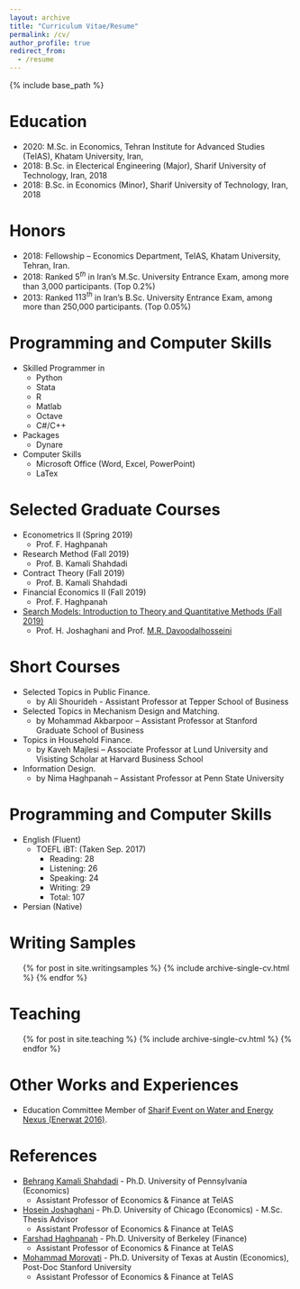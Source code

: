 ```yaml
---
layout: archive
title: "Curriculum Vitae/Resume"
permalink: /cv/
author_profile: true
redirect_from:
  - /resume
---
```


{% include base_path %}

Education
======
* 2020: M.Sc. in Economics, Tehran Institute for Advanced Studies (TeIAS), Khatam University, Iran, 
* 2018: B.Sc. in Electerical Engineering (Major), Sharif University of Technology, Iran, 2018
* 2018: B.Sc. in Economics (Minor), Sharif University of Technology, Iran, 2018

Honors
======
* 2018: Fellowship – Economics Department, TeIAS, Khatam University, Tehran, Iran.
* 2018: Ranked $5^{th}$ in Iran’s M.Sc. University Entrance Exam, among more than 3,000 participants. (Top 0.2%)
* 2013: Ranked $113^{th}$ in Iran’s B.Sc. University Entrance Exam, among more than 250,000 participants. (Top 0.05%)
  
Programming and Computer Skills
======
* Skilled Programmer in
  * Python
  * Stata
  * R
  * Matlab
  * Octave
  * C#/C++
* Packages
  * Dynare
* Computer Skills
  * Microsoft Office (Word, Excel, PowerPoint)
  * LaTex

Selected Graduate Courses
======
* Econometrics II (Spring 2019)
  * Prof. F. Haghpanah
* Research Method (Fall 2019)
  * Prof. B. Kamali Shahdadi
* Contract Theory (Fall 2019)
  * Prof. B. Kamali Shahdadi 
* Financial Economics II (Fall 2019)
  * Prof. F. Haghpanah 
* <a href="https://teias.institute/search-models-introduction-to-theory-and-quantitative-methods/" target="_blank" rel="noopener noreferrer">Search Models: Introduction to Theory and Quantitative Methods (Fall 2019)</a> 
  * Prof. H. Joshaghani and Prof. <a href="https://sites.google.com/site/davoodalhosseini/" target="_blank" rel="noopener noreferrer">M.R. Davoodalhosseini</a> 


Short Courses
======
* Selected Topics in Public Finance.
  * by Ali Shourideh - Assistant Professor at Tepper School of Business
* Selected Topics in Mechanism Design and Matching.
  * by Mohammad Akbarpoor – Assistant Professor at Stanford Graduate School of Business
* Topics in Household Finance.
  * by Kaveh Majlesi – Associate Professor at Lund University and Visisting Scholar at Harvard Business School
* Information Design.
  * by Nima Haghpanah – Assistant Professor at Penn State University

Programming and Computer Skills
======
* English (Fluent)
  * TOEFL iBT: (Taken Sep. 2017)
    * Reading: 28
    * Listening: 26
    * Speaking: 24
    * Writing: 29
    * Total: 107
* Persian (Native)

Writing Samples
======
  <ul>{% for post in site.writingsamples %}
    {% include archive-single-cv.html %}
  {% endfor %}</ul>
  
  
Teaching
======
  <ul>{% for post in site.teaching %}
    {% include archive-single-cv.html %}
  {% endfor %}</ul>
  
Other Works and Experiences
======
* Education Committee Member of <a href="http://enerwat.sharif.ir/?lang=en" target="_blank" rel="noopener noreferrer">Sharif Event on Water and Energy Nexus (Enerwat 2016)</a>.

References
======
* <a href="https://teias.institute/faculty/kamali/" target="_blank" rel="noopener noreferrer">Behrang Kamali Shahdadi</a> - Ph.D. University of Pennsylvania (Economics)
  * Assistant Professor of Economics & Finance at TeIAS
* <a href="https://teias.institute/faculty/joshaghani/" target="_blank" rel="noopener noreferrer">Hosein Joshaghani</a> - Ph.D. University of Chicago (Economics) - M.Sc. Thesis Advisor
  * Assistant Professor of Economics & Finance at TeIAS
* <a href="https://teias.institute/faculty/panah/" target="_blank" rel="noopener noreferrer">Farshad Haghpanah</a> - Ph.D. University of Berkeley (Finance)
  * Assistant Professor of Economics & Finance at TeIAS
* <a href="https://teias.institute/faculty/morovati/" target="_blank" rel="noopener noreferrer">Mohammad Morovati</a> - Ph.D. University of Texas at Austin (Economics), Post-Doc Stanford University
  * Assistant Professor of Economics & Finance at TeIAS
